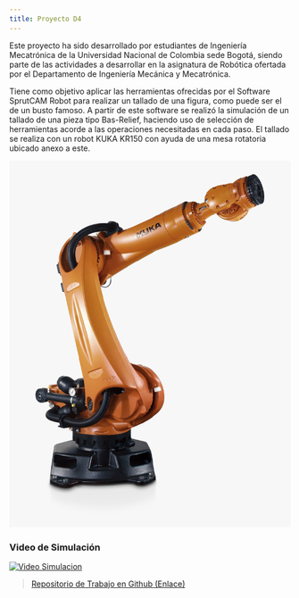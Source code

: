 ```yaml
---
title: Proyecto D4
---
```



Este proyecto ha sido desarrollado por estudiantes de Ingeniería Mecatrónica de la Universidad Nacional de Colombia sede Bogotá, siendo parte de las actividades a desarrollar en la asignatura de Robótica ofertada por el Departamento de Ingeniería Mecánica y Mecatrónica. 

Tiene como objetivo aplicar las herramientas ofrecidas por el Software SprutCAM Robot para realizar un tallado de una figura, como puede ser el de un busto famoso. A partir de este software se realizó la simulación de un tallado de una pieza tipo Bas-Relief, haciendo uso de selección de herramientas acorde a las operaciones necesitadas en cada paso. El tallado se realiza con un robot KUKA KR150 con ayuda de una mesa rotatoria ubicado anexo a este.

![Alt text](images/kuka-kr1501.png?raw=true "Robot Kuka Kr150")


### Video de Simulación
[![Video Simulacion](https://img.youtube.com/vi/6EWsMStsazc/0.jpg)](https://www.youtube.com/watch?v=6EWsMStsazc)

> [Repositorio de Trabajo en Github (Enlace)](https://github.com/BrayanCalderon/ProyectoRobotica-2021-I)
